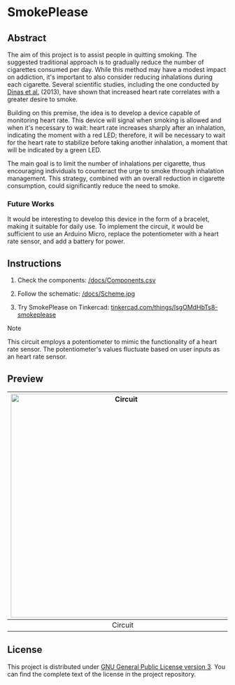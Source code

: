 # SmokePlease

## Abstract

The aim of this project is to assist people in quitting smoking. The suggested traditional approach is to gradually reduce the number of cigarettes consumed per day. While this method may have a modest impact on addiction, it's important to also consider reducing inhalations during each cigarette. Several scientific studies, including the one conducted by [Dinas et al.](https://www.sciencedirect.com/science/article/pii/S0167527311020316) (2013), have shown that increased heart rate correlates with a greater desire to smoke.

Building on this premise, the idea is to develop a device capable of monitoring heart rate. This device will signal when smoking is allowed and when it's necessary to wait: heart rate increases sharply after an inhalation, indicating the moment with a red LED; therefore, it will be necessary to wait for the heart rate to stabilize before taking another inhalation, a moment that will be indicated by a green LED.

The main goal is to limit the number of inhalations per cigarette, thus encouraging individuals to counteract the urge to smoke through inhalation management. This strategy, combined with an overall reduction in cigarette consumption, could significantly reduce the need to smoke.

### Future Works

It would be interesting to develop this device in the form of a bracelet, making it suitable for daily use. To implement the circuit, it would be sufficient to use an Arduino Micro, replace the potentiometer with a heart rate sensor, and add a battery for power.

## Instructions

1. Check the components: [/docs/Components.csv](https://raw.githubusercontent.com/robertovicario/SmokePlease/main/docs/Components.csv)

2. Follow the schematic: [/docs/Scheme.jpg](https://raw.githubusercontent.com/robertovicario/SmokePlease/main/docs/Scheme.jpg)

3. Try SmokePlease on Tinkercad: [tinkercad.com/things/lsgOMdHbTs8-smokeplease](https://www.tinkercad.com/things/lsgOMdHbTs8-smokeplease)

> [!NOTE]
>
> This circuit employs a potentiometer to mimic the functionality of a heart rate sensor. The potentiometer's values fluctuate based on user inputs as an heart rate sensor.

## Preview

| <img src="https://raw.githubusercontent.com/robertovicario/SmokePlease/main/docs/Circuit.png" alt="Circuit" width=512> |
| :--: |
| Circuit |

## License

This project is distributed under [GNU General Public License version 3](https://opensource.org/license/gpl-3-0). You can find the complete text of the license in the project repository.
